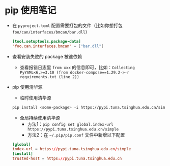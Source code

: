 # pip 使用笔记

- 在 `pyproject.toml` 配置需要打包的文件（比如你想打包 `foo/can/interfaces/bmcan/bar.dll`）

  ```toml
  [tool.setuptools.package-data]
  "foo.can.interfaces.bmcan" = ["bar.dll"]
  ```

- 查看安装失败的 package 被谁依赖
  - 查看报错日志里 `from xxx` 的信息即可，比如：`Collecting PyYAML<6,>=3.10 (from docker-compose==1.29.2->-r requirements.txt (line 2))`

- pip 使用清华源
  - 临时使用清华源

  ```sh
  pip install <some-package> -i https://pypi.tuna.tsinghua.edu.cn/simple
  ```

  - 全局持续使用清华源
    - 方法1：`pip config set global.index-url https://pypi.tuna.tsinghua.edu.cn/simple`
    - 方法2：在 `~/.pip/pip.conf` 文件中新增以下配置
  
  ```conf
  [global]
  index-url = https://pypi.tuna.tsinghua.edu.cn/simple
  [install]
  trusted-host = https://pypi.tuna.tsinghua.edu.cn
  ```
